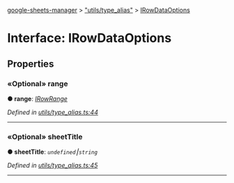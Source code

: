[google-sheets-manager](../README.md) > ["utils/type_alias"](../modules/_utils_type_alias_.md) > [IRowDataOptions](../interfaces/_utils_type_alias_.irowdataoptions.md)



# Interface: IRowDataOptions


## Properties
<a id="range"></a>

### «Optional» range

**●  range**:  *[IRowRange](_utils_type_alias_.irowrange.md)* 

*Defined in [utils/type_alias.ts:44](https://github.com/AbdelrahmanRamadan/google-sheets-manager/blob/7221d95/src/utils/type_alias.ts#L44)*





___

<a id="sheettitle"></a>

### «Optional» sheetTitle

**●  sheetTitle**:  *`undefined`⎮`string`* 

*Defined in [utils/type_alias.ts:45](https://github.com/AbdelrahmanRamadan/google-sheets-manager/blob/7221d95/src/utils/type_alias.ts#L45)*





___


